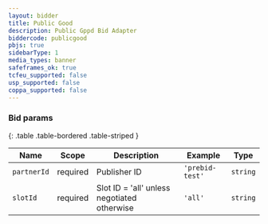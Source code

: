 ```yaml
---
layout: bidder
title: Public Good
description: Public Gppd Bid Adapter
biddercode: publicgood
pbjs: true
sidebarType: 1
media_types: banner
safeframes_ok: true
tcfeu_supported: false
usp_supported: false
coppa_supported: false
---
```


### Bid params

{: .table .table-bordered .table-striped }

| Name        | Scope    | Description                                                                                                  | Example                       | Type          |
|-------------|----------|--------------------------------------------------------------------------------------------------------------|-------------------------------|---------------|
| `partnerId` | required | Publisher ID                                                                                                 | `'prebid-test'`               | `string`      |
| `slotId`    | required | Slot ID = 'all' unless negotiated otherwise                                                                  | `'all'`                       | `string`      |

